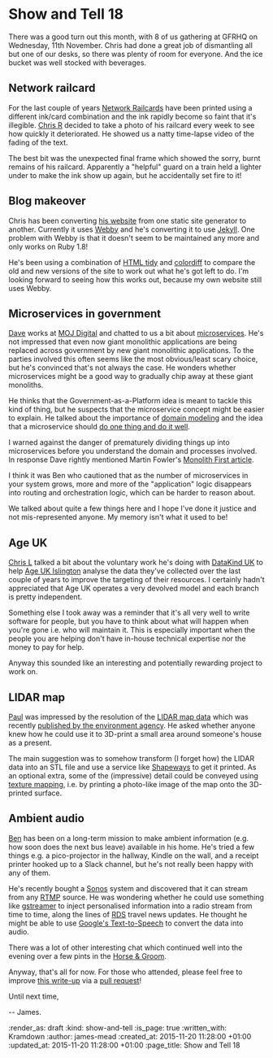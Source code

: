 Show and Tell 18
================

There was a good turn out this month, with 8 of us gathering at GFRHQ on Wednesday, 11th November. Chris had done a great job of dismantling all but one of our desks, so there was plenty of room for everyone. And the ice bucket was well stocked with beverages.

## Network railcard

For the last couple of years [Network Railcards][] have been printed using a different ink/card combination and the ink rapidly become so faint that it's illegible. [Chris R][] decided to take a photo of his railcard every week to see how quickly it deteriorated. He showed us a natty time-lapse video of the fading of the text.

The best bit was the unexpected final frame which showed the sorry, burnt remains of his railcard. Apparently a "helpful" guard on a train held a lighter under to make the ink show up again, but he accidentally set fire to it!

## Blog makeover

Chris has been converting [his website][chrisroos.co.uk] from one static site generator to another. Currently it uses [Webby][] and he's converting it to use [Jekyll][]. One problem with Webby is that it doesn't seem to be maintained any more and only works on Ruby 1.8!

He's been using a combination of [HTML tidy][] and [colordiff][] to compare the old and new versions of the site to work out what he's got left to do. I'm looking forward to seeing how this works out, because my own website still uses Webby.

## Microservices in government

[Dave][] works at [MOJ Digital][] and chatted to us a bit about [microservices][]. He's not impressed that even now giant monolithic applications are being replaced across government by new giant monolithic applications. To the parties involved this often seems like the most obvious/least scary choice, but he's convinced that's not always the case. He wonders whether microservices might be a good way to gradually chip away at these giant monoliths.

He thinks that the Government-as-a-Platform idea is meant to tackle this kind of thing, but he suspects that the microservice concept might be easier to explain. He talked about the importance of [domain modeling][] and the idea that a microservice should [do one thing and do it well][unix-philosophy].

I warned against the danger of prematurely dividing things up into microservices before you understand the domain and processes involved. In response Dave rightly mentioned Martin Fowler's [Monolith First article][].

I think it was Ben who cautioned that as the number of microservices in your system grows, more and more of the "application" logic disappears into routing and orchestration logic, which can be harder to reason about.

We talked about quite a few things here and I hope I've done it justice and not mis-represented anyone. My memory isn't what it used to be!

## Age UK

[Chris L][] talked a bit about the voluntary work he's doing with [DataKind UK][] to help [Age UK Islington][] analyse the data they've collected over the last couple of years to improve the targeting of their resources. I certainly hadn't appreciated that Age UK operates a very devolved model and each branch is pretty independent.

Something else I took away was a reminder that it's all very well to write software for people, but you have to think about what will happen when you're gone i.e. who will maintain it. This is especially important when the people you are helping don't have in-house technical expertise nor the money to pay for help.

Anyway this sounded like an interesting and potentially rewarding project to work on.

## LIDAR map

[Paul][] was impressed by the resolution of the [LIDAR map data][] which was recently [published by the environment agency][lidar-open-data]. He asked whether anyone knew how he could use it to 3D-print a small area around someone's house as a present.

The main suggestion was to somehow transform (I forget how) the LIDAR data into an STL file and use a service like [Shapeways][] to get it printed. As an optional extra, some of the (impressive) detail could be conveyed using [texture mapping][], i.e. by printing a photo-like image of the map onto the 3D-printed surface.

## Ambient audio

[Ben][] has been on a long-term mission to make ambient information (e.g. how soon does the next bus leave) available in his home. He's tried a few things e.g. a pico-projector in the hallway, Kindle on the wall, and a receipt printer hooked up to a Slack channel, but he's not really been happy with any of them.

He's recently bought a [Sonos][] system and discovered that it can stream from any [RTMP][] source. He was wondering whether he could use something like [gstreamer][] to inject personalised information into a radio stream from time to time, along the lines of [RDS][] travel news updates. He thought he might be able to use [Google's Text-to-Speech][google-tts] to convert the data into audio.

There was a lot of other interesting chat which continued well into the evening over a few pints in the [Horse & Groom][].

Anyway, that's all for now. For those who attended, please feel free to improve [this write-up][] via a [pull request][]!

Until next time,

-- James.


[Chris R]: /chris-roos
[Network Railcards]: http://www.network-railcard.co.uk/
[chrisroos.co.uk]: http://chrisroos.co.uk
[Webby]: http://webby.rubyforge.org/
[Jekyll]: https://jekyllrb.com/
[HTML tidy]: http://www.html-tidy.org/
[colordiff]: http://www.colordiff.org/
[Dave]: http://www.daverog.org/
[MOJ Digital]: https://mojdigital.blog.gov.uk/
[microservices]: http://martinfowler.com/articles/microservices.html
[Chris L]: http://chrislowis.co.uk/
[DataKind UK]: http://www.datakind.org/chapters/datakind-uk
[Age UK Islington]: http://www.ageuk.org.uk/islington/
[Paul]: http://po-ru.com/
[lidar-open-data]: https://environmentagency.blog.gov.uk/2015/06/16/free-mapping-data-will-elevate-flood-risk-knowledge/
[Ben]: https://twitter.com/beng
[Sonos]: http://www.sonos.com/
[RTMP]: https://en.wikipedia.org/wiki/Real_Time_Messaging_Protocol
[gstreamer]: http://gstreamer.freedesktop.org/
[RDS]: https://en.wikipedia.org/wiki/Radio_Data_System
[google-tts]: http://translate.google.com/translate_tts?tl=en&q=go+free+range
[Horse & Groom]: http://thehorseandgroom.net/
[Shapeways]: http://www.shapeways.com/
[texture mapping]: https://en.wikipedia.org/wiki/Texture_mapping
[domain modeling]: https://domainlanguage.com/ddd/
[unix-philosophy]: https://en.wikipedia.org/wiki/Unix_philosophy
[Monolith First article]: http://martinfowler.com/bliki/MonolithFirst.html
[LIDAR map data]: https://houseprices.io/lab/lidar/
[pull request]: https://github.com/freerange/site/pulls
[this write-up]: https://github.com/freerange/site/blob/master/soups/blog/show-and-tell-18.snip.markdown


:render_as: draft
:kind: show-and-tell
:is_page: true
:written_with: Kramdown
:author: james-mead
:created_at: 2015-11-20 11:28:00 +01:00
:updated_at: 2015-11-20 11:28:00 +01:00
:page_title: Show and Tell 18

